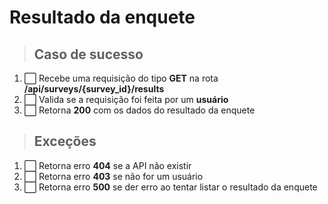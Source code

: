 # Resultado da enquete

> ## Caso de sucesso

1. ⬜️ Recebe uma requisição do tipo **GET** na rota **/api/surveys/{survey_id}/results**
2. ⬜️ Valida se a requisição foi feita por um **usuário**
3. ⬜️ Retorna **200** com os dados do resultado da enquete

> ## Exceções

1. ⬜️ Retorna erro **404** se a API não existir
2. ⬜️ Retorna erro **403** se não for um usuário
3. ⬜️ Retorna erro **500** se der erro ao tentar listar o resultado da enquete

